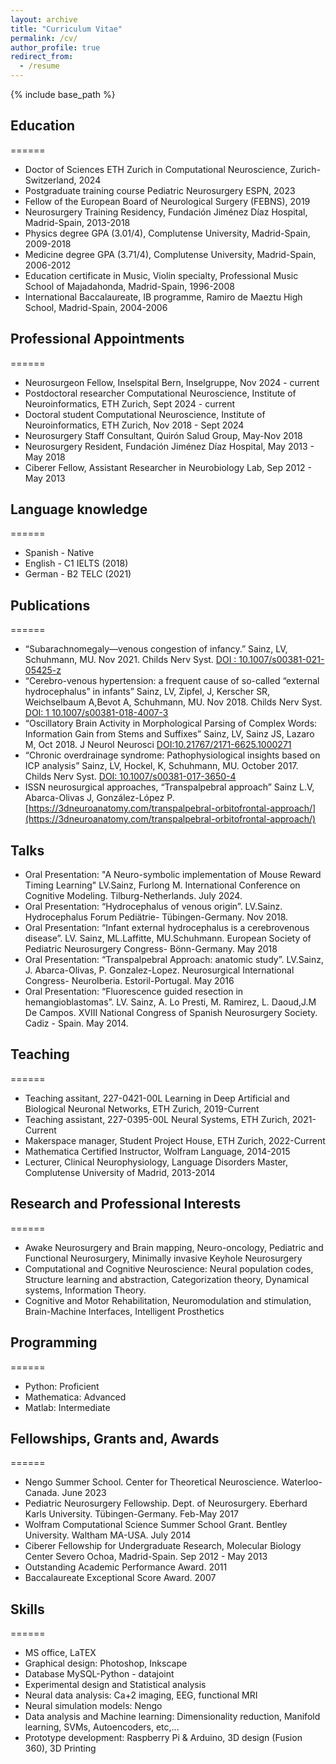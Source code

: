 ```yaml
---
layout: archive
title: "Curriculum Vitae"
permalink: /cv/
author_profile: true
redirect_from:
  - /resume
---
```


{% include base_path %}

## Education
======
* Doctor of Sciences ETH Zurich in Computational Neuroscience, Zurich-Switzerland, 2024
* Postgraduate training course Pediatric Neurosurgery ESPN, 2023
* Fellow of the European Board of Neurological Surgery (FEBNS), 2019
* Neurosurgery Training Residency, Fundación Jiménez Díaz Hospital, Madrid-Spain, 2013-2018
* Physics degree GPA (3.01/4), Complutense University, Madrid-Spain, 2009-2018
* Medicine degree GPA (3.71/4), Complutense University, Madrid-Spain, 2006-2012
* Education certificate in Music, Violin specialty, Professional Music School of Majadahonda, Madrid-Spain, 1996-2008
* International Baccalaureate, IB programme, Ramiro de Maeztu High School, Madrid-Spain, 2004-2006

## Professional Appointments
======
* Neurosurgeon Fellow, Inselspital Bern, Inselgruppe, Nov 2024 - current
* Postdoctoral researcher Computational Neuroscience, Institute of Neuroinformatics, ETH Zurich, Sept 2024 - current
* Doctoral student Computational Neuroscience, Institute of Neuroinformatics, ETH Zurich, Nov 2018 - Sept 2024
* Neurosurgery Staff Consultant, Quirón Salud Group, May-Nov 2018
* Neurosurgery Resident, Fundación Jiménez Díaz Hospital, May 2013 - May 2018
* Ciberer Fellow, Assistant Researcher in Neurobiology Lab, Sep 2012 - May 2013
  
## Language knowledge
======
* Spanish - Native
* English - C1 IELTS (2018)
* German - B2 TELC (2021)

## Publications
======
* “Subarachnomegaly—venous congestion of infancy.” Sainz, LV, Schuhmann, MU. Nov 2021. Childs Nerv Syst. 
  [DOI : 10.1007/s00381-021-05425-z](https://link.springer.com/article/10.1007/s00381-021-05328-z)
* “Cerebro-venous hypertension: a frequent cause of so-called “external hydrocephalus” in infants” Sainz, LV, Zipfel, J, Kerscher SR, Weichselbaum A,Bevot A, Schuhmann, MU. Nov 2018. Childs Nerv Syst. [DOI: 1 10.1007/s00381-018-4007-3](https://link.springer.com/article/10.1007/s00381-018-4007-3)
* “Oscillatory Brain Activity in Morphological Parsing of Complex Words: Information Gain from Stems and Suffixes” Sainz, LV, Sainz JS, Lazaro M, Oct 2018. J Neurol Neurosci [DOI:10.21767/2171-6625.1000271](https://www.researchgate.net/publication/328743209_Oscillatory_Brain_Activity_in_Morphological_Parsing_of_Complex_Words_Information_Gain_from_Stems_and_Suffixes)
* “Chronic overdrainage syndrome: Pathophysiological insights based on ICP analysis” Sainz, LV, Hockel, K, Schuhmann, MU. October 2017. Childs Nerv Syst. [DOI: 10.1007/s00381-017-3650-4](https://link.springer.com/article/10.1007/s00381-017-3650-4)
* ISSN neurosurgical approaches, “Transpalpebral approach” Sainz L.V, Abarca-Olivas J, González-López P. [https://3dneuroanatomy.com/transpalpebral-orbitofrontal-approach/](https://3dneuroanatomy.com/transpalpebral-orbitofrontal-approach/)

## Talks
* Oral Presentation: "A Neuro-symbolic implementation of Mouse Reward Timing Learning" LV.Sainz, Furlong M. International Conference on Cognitive Modeling. Tilburg-Netherlands. July 2024.
* Oral Presentation: “Hydrocephalus of venous origin”. LV.Sainz. Hydrocephalus Forum Pediätrie- Tübingen-Germany. Nov 2018. 
* Oral Presentation: “Infant external hydrocephalus is a cerebrovenous disease”. LV. Sainz, ML.Laffitte, MU.Schuhmann. European Society of Pediatric Neurosurgery Congress- Bönn-Germany. May 2018
* Oral Presentation: “Transpalpebral Approach: anatomic study”. LV.Sainz, J. Abarca-Olivas, P. Gonzalez-Lopez. Neurosurgical International Congress- NeuroIberia. Estoril-Portugal. May 2016
* Oral Presentation: “Fluorescence guided resection in hemangioblastomas”. LV. Sainz, A. Lo Presti, M. Ramirez, L. Daoud,J.M De Campos. XVIII National Congress of Spanish Neurosurgery Society. Cadiz - Spain. May 2014.

## Teaching
======
* Teaching assitant, 227-0421-00L  Learning in Deep Artificial and Biological Neuronal Networks, ETH Zurich, 2019-Current
* Teaching assistant, 227-0395-00L Neural Systems, ETH Zurich, 2021-Current
* Makerspace manager, Student Project House, ETH Zurich, 2022-Current
* Mathematica Certified Instructor, Wolfram Language, 2014-2015
* Lecturer, Clinical Neurophysiology, Language Disorders Master, Complutense University of Madrid, 2013-2014

## Research and Professional Interests
======
* Awake Neurosurgery and Brain mapping, Neuro-oncology, Pediatric and Functional Neurosurgery, Minimally invasive Keyhole Neurosurgery
* Computational and Cognitive Neuroscience: Neural population codes, Structure learning and abstraction, Categorization theory, Dynamical systems, Information Theory.
* Cognitive and Motor Rehabilitation, Neuromodulation and stimulation, Brain-Machine Interfaces, Intelligent Prosthetics

## Programming
======
* Python: Proficient
* Mathematica: Advanced
* Matlab: Intermediate

## Fellowships, Grants and, Awards
======
* Nengo Summer School. Center for Theoretical Neuroscience. Waterloo-Canada. June 2023
* Pediatric Neurosurgery Fellowship. Dept. of Neurosurgery. Eberhard Karls University. Tübingen-Germany. Feb-May 2017
* Wolfram Computational Science Summer School Grant. Bentley University. Waltham MA-USA. July 2014
* Ciberer Fellowship for Undergraduate Research, Molecular Biology Center Severo Ochoa, Madrid-Spain. Sep 2012 - May 2013
* Outstanding Academic Performance Award. 2011		 
* Baccalaureate Exceptional Score Award. 2007

## Skills
======
* MS office, LaTEX
* Graphical design: Photoshop, Inkscape
* Database MySQL-Python - datajoint
* Experimental design and Statistical analysis
* Neural data analysis: Ca+2 imaging, EEG, functional MRI
* Neural simulation models: Nengo
* Data analysis and Machine learning: Dimensionality reduction, Manifold learning, SVMs, Autoencoders, etc,...
* Prototype development: Raspberry Pi & Arduino, 3D design (Fusion 360), 3D Printing
